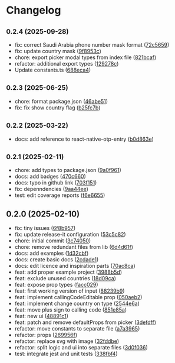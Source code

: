 # Changelog

## <small>0.2.4 (2025-09-28)</small>

* fix: correct Saudi Arabia phone number mask format ([72c5659](https://github.com/anday013/react-native-phone-entry/commit/72c5659))
* fix: update country mask ([9f8953c](https://github.com/anday013/react-native-phone-entry/commit/9f8953c))
* chore: export picker modal types from index file ([821bcaf](https://github.com/anday013/react-native-phone-entry/commit/821bcaf))
* refactor: additional export types ([129278c](https://github.com/anday013/react-native-phone-entry/commit/129278c))
* Update constants.ts ([688eca4](https://github.com/anday013/react-native-phone-entry/commit/688eca4))

## <small>0.2.3 (2025-06-25)</small>

* chore: format package.json ([46abe51](https://github.com/anday013/react-native-phone-entry/commit/46abe51))
* fix: fix show country flag ([b25fc7b](https://github.com/anday013/react-native-phone-entry/commit/b25fc7b))

## <small>0.2.2 (2025-03-22)</small>

* docs: add reference to react-native-otp-entry ([b0d863e](https://github.com/anday013/react-native-phone-entry/commit/b0d863e))

## <small>0.2.1 (2025-02-11)</small>

* chore: add types to package.json ([9a0f961](https://github.com/anday013/react-native-phone-entry/commit/9a0f961))
* docs: add badges ([470c660](https://github.com/anday013/react-native-phone-entry/commit/470c660))
* docs: typo in github link ([703f151](https://github.com/anday013/react-native-phone-entry/commit/703f151))
* fix: depenndencies ([9aa44ee](https://github.com/anday013/react-native-phone-entry/commit/9aa44ee))
* test: edit coverage reports ([f6e6655](https://github.com/anday013/react-native-phone-entry/commit/f6e6655))

## 0.2.0 (2025-02-10)

* fix: tiny issues ([6f8b957](https://github.com/anday013/react-native-phone-entry/commit/6f8b957))
* fix: update release-it configuration ([53c5c82](https://github.com/anday013/react-native-phone-entry/commit/53c5c82))
* chore: initial commit ([3c74050](https://github.com/anday013/react-native-phone-entry/commit/3c74050))
* chore: remove redundant files from lib ([6d4d61f](https://github.com/anday013/react-native-phone-entry/commit/6d4d61f))
* docs: add examples ([1d32cbf](https://github.com/anday013/react-native-phone-entry/commit/1d32cbf))
* docs: create basic docs ([2cdade1](https://github.com/anday013/react-native-phone-entry/commit/2cdade1))
* docs: edit licence and inspiration parts ([70ac8ca](https://github.com/anday013/react-native-phone-entry/commit/70ac8ca))
* feat: add proper example project ([3988b5d](https://github.com/anday013/react-native-phone-entry/commit/3988b5d))
* feat: exclude unused countries ([18d09ca](https://github.com/anday013/react-native-phone-entry/commit/18d09ca))
* feat: expose prop types ([facc029](https://github.com/anday013/react-native-phone-entry/commit/facc029))
* feat: first working version of input ([88239b9](https://github.com/anday013/react-native-phone-entry/commit/88239b9))
* feat: implement callingCodeEditable prop ([050aeb2](https://github.com/anday013/react-native-phone-entry/commit/050aeb2))
* feat: implement change country on type ([2544e6a](https://github.com/anday013/react-native-phone-entry/commit/2544e6a))
* feat: move plus sign to calling code ([851e85a](https://github.com/anday013/react-native-phone-entry/commit/851e85a))
* feat: new ui ([48891c1](https://github.com/anday013/react-native-phone-entry/commit/48891c1))
* feat: patch and remove defaultProps from picker ([3defdff](https://github.com/anday013/react-native-phone-entry/commit/3defdff))
* refactor: move constants to separate file ([a7a3965](https://github.com/anday013/react-native-phone-entry/commit/a7a3965))
* refactor: props ([269956f](https://github.com/anday013/react-native-phone-entry/commit/269956f))
* refactor: replace svg with image ([32fddbe](https://github.com/anday013/react-native-phone-entry/commit/32fddbe))
* refactor: split logic and ui into separate files ([3d0f036](https://github.com/anday013/react-native-phone-entry/commit/3d0f036))
* test: integrate jest and unit tests ([338fbf4](https://github.com/anday013/react-native-phone-entry/commit/338fbf4))
